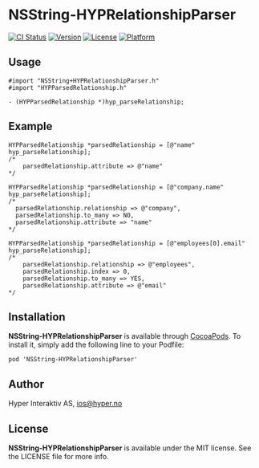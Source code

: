 # NSString-HYPRelationshipParser

[![CI Status](http://img.shields.io/travis/hyperoslo/NSString-HYPRelationshipParser.svg?style=flat)](https://travis-ci.org/hyperoslo/NSString-HYPRelationshipParser)
[![Version](https://img.shields.io/cocoapods/v/NSString-HYPRelationshipParser.svg?style=flat)](http://cocoadocs.org/docsets/NSString-HYPRelationshipParser)
[![License](https://img.shields.io/cocoapods/l/NSString-HYPRelationshipParser.svg?style=flat)](http://cocoadocs.org/docsets/NSString-HYPRelationshipParser)
[![Platform](https://img.shields.io/cocoapods/p/NSString-HYPRelationshipParser.svg?style=flat)](http://cocoadocs.org/docsets/NSString-HYPRelationshipParser)

## Usage

```objc
#import "NSString+HYPRelationshipParser.h"
#import "HYPParsedRelationship.h"

- (HYPParsedRelationship *)hyp_parseRelationship;
```

## Example

```objc
HYPParsedRelationship *parsedRelationship = [@"name" hyp_parseRelationship];
/*
    parsedRelationship.attribute => @"name"
*/

HYPParsedRelationship *parsedRelationship = [@"company.name" hyp_parseRelationship];
/*
  parsedRelationship.relationship => @"company",
  parsedRelationship.to_many => NO,
  parsedRelationship.attribute => "name"
*/

HYPParsedRelationship *parsedRelationship = [@"employees[0].email" hyp_parseRelationship];
/*
    parsedRelationship.relationship => @"employees",
    parsedRelationship.index => 0,
    parsedRelationship.to_many => YES,
    parsedRelationship.attribute => @"email"
*/
```

## Installation

**NSString-HYPRelationshipParser** is available through [CocoaPods](http://cocoapods.org). To install
it, simply add the following line to your Podfile:

`pod 'NSString-HYPRelationshipParser'`

## Author

Hyper Interaktiv AS, ios@hyper.no

## License

**NSString-HYPRelationshipParser** is available under the MIT license. See the LICENSE file for more info.
